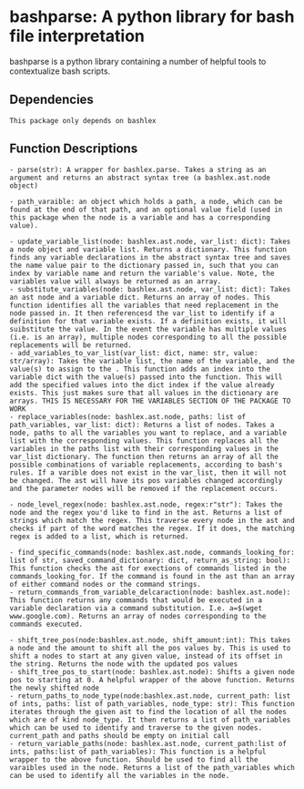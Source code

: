 # bashparse: A python library for bash file interpretation

bashparse is a python library containing a number of helpful tools to contextualize bash scripts.

## Dependencies

    This package only depends on bashlex

## Function Descriptions

    - parse(str): A wrapper for bashlex.parse. Takes a string as an argument and returns an abstract syntax tree (a bashlex.ast.node object)

    - path_varaible: an object which holds a path, a node, which can be found at the end of that path, and an optional value field (used in this package when the node is a variable and has a corresponding value). 
    
    - update_variable_list(node: bashlex.ast.node, var_list: dict): Takes a node object and variable list. Returns a dictionary. This function finds any variable declarations in the abstract syntax tree and saves the name value pair to the dictionary passed in, such that you can index by variable name and return the variable's value. Note, the variables value will always be returned as an array.
    - substitute_variables(node: bashlex.ast.node, var_list: dict): Takes an ast node and a variable dict. Returns an array of nodes. This function identifies all the variables that need replacement in the node passed in. It then referencesd the var_list to identify if a definition for that variable exists. If a definition exists, it will suibstitute the value. In the event the variable has multiple values (i.e. is an array), multiple nodes corresponding to all the possible replacements will be returned.
    - add_variables_to_var_list(var_list: dict, name: str, value: str/array): Takes the variable list, the name of the variable, and the value(s) to assign to the . This function adds an index into the variable dict with the value(s) passed into the function. This will add the specified values into the dict index if the value already exists. This just makes sure that all values in the dictionary are arrays. THIS IS NECESSARY FOR THE VARIABLES SECTION OF THE PACKAGE TO WORK
    - replace_variables(node: bashlex.ast.node, paths: list of path_variables, var_list: dict): Returns a list of nodes. Takes a node, paths to all the variables you want to replace, and a variable list with the corresponding values. This function replaces all the variables in the paths list with their corresponding values in the var_list dictionary. The function then returns an array of all the possible combinations of variable replacements, according to bash's rules. If a varible does not exist in the var_list, then it will not be changed. The ast will have its pos variables changed accordingly and the parameter nodes will be removed if the replacement occurs. 
    
    - node_level_regex(node: bashlex.ast.node, regex:r"str"): Takes the node and the regex you'd like to find in the ast. Returns a list of strings which match the regex. This traverse every node in the ast and checks if part of the word matches the regex. If it does, the matching regex is added to a list, which is returned.        

    - find_specific_commands(node: bashlex.ast.node, commands_looking_for: list of str, saved_command_dictionary: dict, return_as_string: bool): This function checks the ast for exections of commands listed in the commands_looking_for. If the command is found in the ast than an array of either command nodes or the command strings.
    - return_commands_from_variable_delcaraction(node: bashlex.ast.node): This function returns any commands that would be executed in a variable declaration via a command substitution. I.e. a=$(wget www.google.com). Returns an array of nodes corresponding to the commands executed.

    - shift_tree_pos(node:bashlex.ast.node, shift_amount:int): This takes a node and the amount to shift all the pos values by. This is used to shift a nodes to start at any given value, instead of its offset in the string. Returns the node with the updated pos values 
    - shift_tree_pos_to_start(node: bashlex.ast.node): Shifts a given node pos to starting at 0. A helpful wrapper of the above function. Returns the newly shifted node
    - return_paths_to_node_type(node:bashlex.ast.node, current_path: list of ints, paths: list of path_variables, node_type: str): This function iterates through the given ast to find the location of all the nodes which are of kind node_type. It then returns a list of path_variables which can be used to identify and traverse to the given nodes. current_path and paths should be empty on initial call 
    - return_variable_paths(node: bashlex.ast.node, current_path:list of ints, paths:list of path_variables): This function is a helpful wrapper to the above function. Should be used to find all the varaibles used in the node. Returns a list of the path_variables which can be used to identify all the variables in the node.

